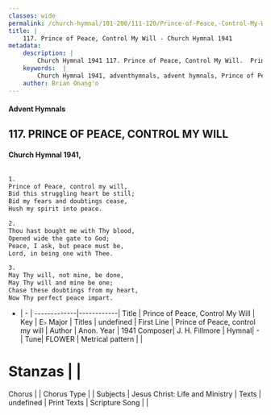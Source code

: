 ```yaml
---
classes: wide
permalink: /church-hymnal/101-200/111-120/Prince-of-Peace,-Control-My-Will/
title: |
    117. Prince of Peace, Control My Will - Church Hymnal 1941
metadata:
    description: |
        Church Hymnal 1941 117. Prince of Peace, Control My Will.  Prince of Peace, control my will, Bid this struggling heart be still; Bid my fears and doubtings cease, Hush my spirit into peace.  
    keywords:  |
        Church Hymnal 1941, adventhymnals, advent hymnals, Prince of Peace, Control My Will, Prince of Peace, control my will. 
    author: Brian Onang'o
---
```


#### Advent Hymnals
## 117. PRINCE OF PEACE, CONTROL MY WILL
####  Church Hymnal 1941,

```txt

1.
Prince of Peace, control my will,
Bid this struggling heart be still;
Bid my fears and doubtings cease,
Hush my spirit into peace.

2.
Thou hast bought me with Thy blood,
Opened wide the gate to God;
Peace, I ask, but peace must be,
Lord, in being one with Thee.

3.
May Thy will, not mine, be done,
May Thy will and mine be one;
Chase these doubtings from my heart,
Now Thy perfect peace impart.


```

- |   -  |
-------------|------------|
Title | Prince of Peace, Control My Will |
Key | E♭ Major |
Titles | undefined |
First Line | Prince of Peace, control my will |
Author | Anon.
Year | 1941
Composer| J. H. Fillmore |
Hymnal|  - |
Tune| FLOWER |
Metrical pattern | |
# Stanzas |  |
Chorus |  |
Chorus Type |  |
Subjects | Jesus Christ: Life and Ministry |
Texts | undefined |
Print Texts | 
Scripture Song |  |
    

